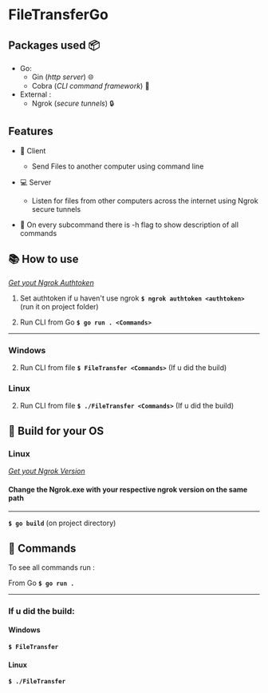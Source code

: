 # FileTransferGo

## Packages used :package:

* Go:
  * Gin (*http server*) :globe_with_meridians:
  * Cobra (*CLI command framework*) :snake:
* External :
  * Ngrok (*secure tunnels*) :lock:

## Features 

* :bust_in_silhouette: Client
  * Send Files to another computer using command line
  
* :computer: Server
  * Listen for files from other computers across the internet using Ngrok secure tunnels
  
*  :bookmark: On every subcommand there is -h flag to show description of all commands
  
## :books: How to use

*[Get yout Ngrok Authtoken](https://dashboard.ngrok.com/get-started/your-authtoken "Go to Ngrok")*

1. Set authtoken if u haven't use ngrok **```$ ngrok authtoken <authtoken> ```**  (run it on project folder)

2. Run CLI from Go **```$ go run . <Commands>```** 

- - - -

### Windows

2. Run CLI from file **```$ FileTransfer <Commands>```**  (If u did the build)

### Linux

2. Run CLI from file **```$ ./FileTransfer <Commands>```**  (If u did the build)

## :construction_worker: Build for your OS

### Linux 

*[Get yout Ngrok Version](https://ngrok.com/download "Go to Ngrok")*

#### **Change the Ngrok.exe with your respective ngrok version on the same path**

- - - -

**```$ go build```** (on project directory)

## 💬 Commands

To see all commands run :

From Go **```$ go run .```** 

- - - -

### If u did the build:

#### Windows

**```$ FileTransfer```**

#### Linux

**```$ ./FileTransfer```**



